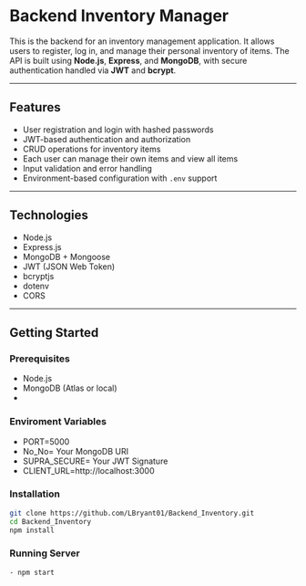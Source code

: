 # Backend Inventory Manager

This is the backend for an inventory management application. It allows users to register, log in, and manage their personal inventory of items. The API is built using **Node.js**, **Express**, and **MongoDB**, with secure authentication handled via **JWT** and **bcrypt**.

---

## Features

- User registration and login with hashed passwords
- JWT-based authentication and authorization
- CRUD operations for inventory items
- Each user can manage their own items and view all items
- Input validation and error handling
- Environment-based configuration with `.env` support

---

## Technologies

- Node.js
- Express.js
- MongoDB + Mongoose
- JWT (JSON Web Token)
- bcryptjs
- dotenv
- CORS

---

## Getting Started

### Prerequisites

- Node.js
- MongoDB (Atlas or local)
- 
### Enviroment Variables
- PORT=5000
- No_No= Your MongoDB URI
- SUPRA_SECURE= Your JWT Signature
- CLIENT_URL=http://localhost:3000

### Installation

```bash
git clone https://github.com/LBryant01/Backend_Inventory.git
cd Backend_Inventory
npm install
```

### Running Server
```bash
- npm start
```
